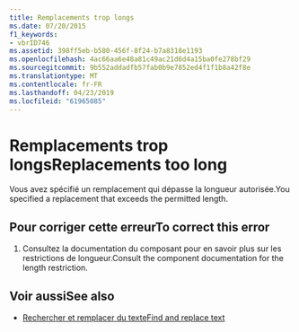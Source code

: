 ```yaml
---
title: Remplacements trop longs
ms.date: 07/20/2015
f1_keywords:
- vbrID746
ms.assetid: 398ff5eb-b580-456f-8f24-b7a8318e1193
ms.openlocfilehash: 4ac66aa6e48a81c49ac21d6d4a15ba0fe278bf29
ms.sourcegitcommit: 9b552addadfb57fab0b9e7852ed4f1f1b8a42f8e
ms.translationtype: MT
ms.contentlocale: fr-FR
ms.lasthandoff: 04/23/2019
ms.locfileid: "61965085"
---
```

# <a name="replacements-too-long"></a><span data-ttu-id="7cc43-102">Remplacements trop longs</span><span class="sxs-lookup"><span data-stu-id="7cc43-102">Replacements too long</span></span>
<span data-ttu-id="7cc43-103">Vous avez spécifié un remplacement qui dépasse la longueur autorisée.</span><span class="sxs-lookup"><span data-stu-id="7cc43-103">You specified a replacement that exceeds the permitted length.</span></span>  
  
## <a name="to-correct-this-error"></a><span data-ttu-id="7cc43-104">Pour corriger cette erreur</span><span class="sxs-lookup"><span data-stu-id="7cc43-104">To correct this error</span></span>  
  
1. <span data-ttu-id="7cc43-105">Consultez la documentation du composant pour en savoir plus sur les restrictions de longueur.</span><span class="sxs-lookup"><span data-stu-id="7cc43-105">Consult the component documentation for the length restriction.</span></span>  
  
## <a name="see-also"></a><span data-ttu-id="7cc43-106">Voir aussi</span><span class="sxs-lookup"><span data-stu-id="7cc43-106">See also</span></span>

- [<span data-ttu-id="7cc43-107">Rechercher et remplacer du texte</span><span class="sxs-lookup"><span data-stu-id="7cc43-107">Find and replace text</span></span>](/visualstudio/ide/finding-and-replacing-text)
